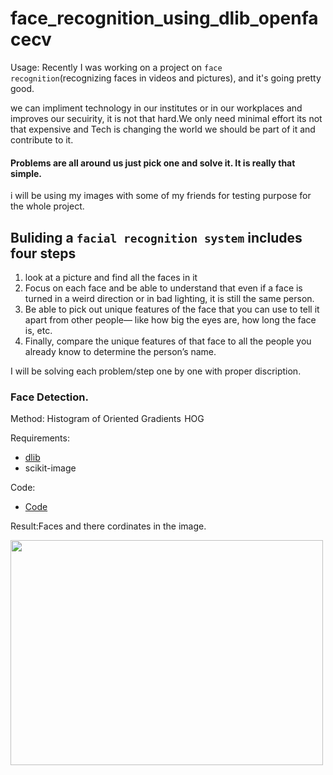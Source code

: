 # face_recognition_using_dlib_openfacecv

Usage:
Recently I was working on a project on `face recognition`(recognizing faces in videos and pictures), and it's going pretty good.

we can impliment technology in our institutes or in our workplaces and improves our secuirity, it is not that hard.We only need minimal effort its not that expensive and Tech is changing the world we should be part of it and contribute to it.

#### Problems are all around us just pick one and solve it. It is really that simple.

i will be using my images with some of my friends for testing purpose for the whole project.

## Buliding a  `facial recognition system` includes four steps   

1. look at a picture and find all the faces in it
2. Focus on each face and be able to understand that even if a face is turned in a weird direction or in bad lighting, it is still the same person.
3. Be able to pick out unique features of the face that you can use to tell it apart from other people— like how big the eyes are, how long the face is, etc.
4. Finally, compare the unique features of that face to all the people you already know to determine the person’s name.


I will be solving each problem/step one by one with proper discription.

### Face Detection.
 Method:  Histogram of Oriented Gradients  HOG
 
 Requirements:
 * [dlib](http://dlib.net/)
 * scikit-image
 
 Code: 
 * [Code](http://dlib.net/)
 
 Result:Faces and there cordinates in the image.
 
<img src="https://github.com/Zeeshanahmad4/face_recognition_using_openface_dlib/blob/master/Resources/image.jpg" height="360" width="500">
  
 
 
 
 
 
 














